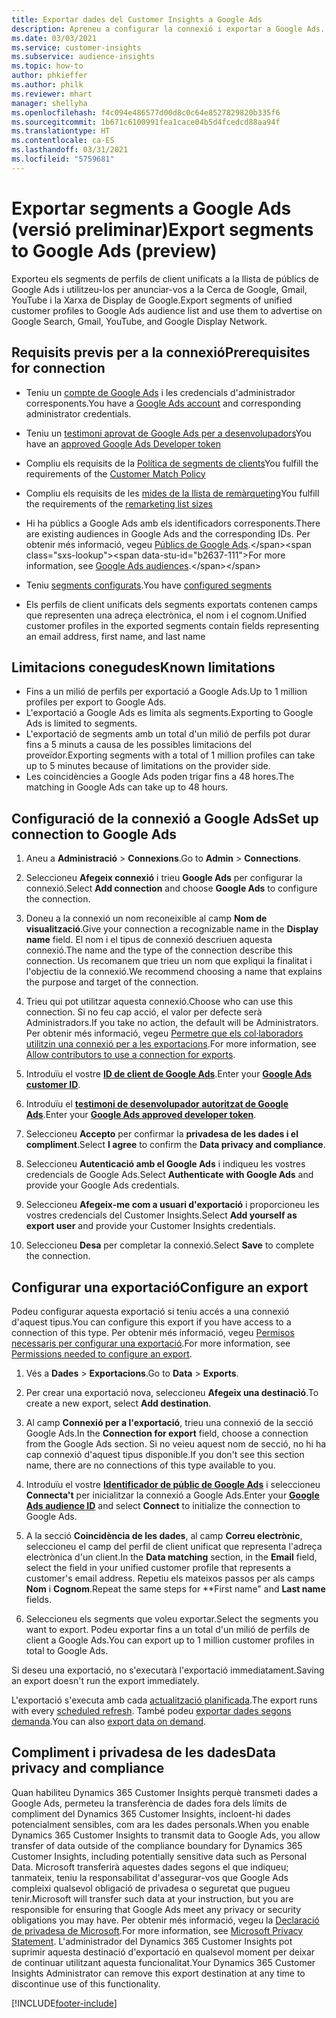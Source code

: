 ```yaml
---
title: Exportar dades del Customer Insights a Google Ads
description: Apreneu a configurar la connexió i exportar a Google Ads.
ms.date: 03/03/2021
ms.service: customer-insights
ms.subservice: audience-insights
ms.topic: how-to
author: phkieffer
ms.author: philk
ms.reviewer: mhart
manager: shellyha
ms.openlocfilehash: f4c094e486577d00d8c0c64e8527829820b335f6
ms.sourcegitcommit: 1b671c6100991fea1cace04b5d4fcedcd88aa94f
ms.translationtype: HT
ms.contentlocale: ca-ES
ms.lasthandoff: 03/31/2021
ms.locfileid: "5759681"
---
```

# <a name="export-segments-to-google-ads-preview"></a><span data-ttu-id="b2637-103">Exportar segments a Google Ads (versió preliminar)</span><span class="sxs-lookup"><span data-stu-id="b2637-103">Export segments to Google Ads (preview)</span></span>

<span data-ttu-id="b2637-104">Exporteu els segments de perfils de client unificats a la llista de públics de Google Ads i utilitzeu-los per anunciar-vos a la Cerca de Google, Gmail, YouTube i la Xarxa de Display de Google.</span><span class="sxs-lookup"><span data-stu-id="b2637-104">Export segments of unified customer profiles to Google Ads audience list and use them to advertise on Google Search, Gmail, YouTube, and Google Display Network.</span></span> 

## <a name="prerequisites-for-connection"></a><span data-ttu-id="b2637-105">Requisits previs per a la connexió</span><span class="sxs-lookup"><span data-stu-id="b2637-105">Prerequisites for connection</span></span>

-   <span data-ttu-id="b2637-106">Teniu un [compte de Google Ads](https://ads.google.com/) i les credencials d'administrador corresponents.</span><span class="sxs-lookup"><span data-stu-id="b2637-106">You have a [Google Ads account](https://ads.google.com/) and corresponding administrator credentials.</span></span>
-   <span data-ttu-id="b2637-107">Teniu un [testimoni aprovat de Google Ads per a desenvolupadors](https://developers.google.com/google-ads/api/docs/first-call/dev-token)</span><span class="sxs-lookup"><span data-stu-id="b2637-107">You have an [approved Google Ads Developer token](https://developers.google.com/google-ads/api/docs/first-call/dev-token)</span></span> 
-   <span data-ttu-id="b2637-108">Compliu els requisits de la [Política de segments de clients](https://support.google.com/adspolicy/answer/6299717)</span><span class="sxs-lookup"><span data-stu-id="b2637-108">You fulfill the requirements of the [Customer Match Policy](https://support.google.com/adspolicy/answer/6299717)</span></span>
-   <span data-ttu-id="b2637-109">Compliu els requisits de les [mides de la llista de remàrqueting](https://support.google.com/google-ads/answer/7558048)</span><span class="sxs-lookup"><span data-stu-id="b2637-109">You fulfill the requirements of the [remarketing list sizes](https://support.google.com/google-ads/answer/7558048)</span></span> 

-   <span data-ttu-id="b2637-110">Hi ha públics a Google Ads amb els identificadors corresponents.</span><span class="sxs-lookup"><span data-stu-id="b2637-110">There are existing audiences in Google Ads and the corresponding IDs.</span></span> <span data-ttu-id="b2637-111">Per obtenir més informació, vegeu [Públics de Google Ads](https://support.google.com/google-ads/answer/7558048?hl=en#:~:text=Audience%20lists%20is%20a%20section,Display%20Network%20through%20remarketing%20campaigns.).</span><span class="sxs-lookup"><span data-stu-id="b2637-111">For more information, see [Google Ads audiences](https://support.google.com/google-ads/answer/7558048?hl=en#:~:text=Audience%20lists%20is%20a%20section,Display%20Network%20through%20remarketing%20campaigns.).</span></span>
-   <span data-ttu-id="b2637-112">Teniu [segments configurats](segments.md).</span><span class="sxs-lookup"><span data-stu-id="b2637-112">You have [configured segments](segments.md)</span></span>
-   <span data-ttu-id="b2637-113">Els perfils de client unificats dels segments exportats contenen camps que representen una adreça electrònica, el nom i el cognom.</span><span class="sxs-lookup"><span data-stu-id="b2637-113">Unified customer profiles in the exported segments contain fields representing an email address, first name, and last name</span></span>

## <a name="known-limitations"></a><span data-ttu-id="b2637-114">Limitacions conegudes</span><span class="sxs-lookup"><span data-stu-id="b2637-114">Known limitations</span></span>

- <span data-ttu-id="b2637-115">Fins a un milió de perfils per exportació a Google Ads.</span><span class="sxs-lookup"><span data-stu-id="b2637-115">Up to 1 million profiles per export to Google Ads.</span></span>
- <span data-ttu-id="b2637-116">L'exportació a Google Ads es limita als segments.</span><span class="sxs-lookup"><span data-stu-id="b2637-116">Exporting to Google Ads is limited to segments.</span></span>
- <span data-ttu-id="b2637-117">L'exportació de segments amb un total d'un milió de perfils pot durar fins a 5 minuts a causa de les possibles limitacions del proveïdor.</span><span class="sxs-lookup"><span data-stu-id="b2637-117">Exporting segments with a total of 1 million profiles can take up to 5 minutes because of limitations on the provider side.</span></span> 
- <span data-ttu-id="b2637-118">Les coincidències a Google Ads poden trigar fins a 48 hores.</span><span class="sxs-lookup"><span data-stu-id="b2637-118">The matching in Google Ads can take up to 48 hours.</span></span>

## <a name="set-up-connection-to-google-ads"></a><span data-ttu-id="b2637-119">Configuració de la connexió a Google Ads</span><span class="sxs-lookup"><span data-stu-id="b2637-119">Set up connection to Google Ads</span></span>

1. <span data-ttu-id="b2637-120">Aneu a **Administració** > **Connexions**.</span><span class="sxs-lookup"><span data-stu-id="b2637-120">Go to **Admin** > **Connections**.</span></span>

1. <span data-ttu-id="b2637-121">Seleccioneu **Afegeix connexió** i trieu **Google Ads** per configurar la connexió.</span><span class="sxs-lookup"><span data-stu-id="b2637-121">Select **Add connection** and choose **Google Ads** to configure the connection.</span></span>

1. <span data-ttu-id="b2637-122">Doneu a la connexió un nom reconeixible al camp **Nom de visualització**.</span><span class="sxs-lookup"><span data-stu-id="b2637-122">Give your connection a recognizable name in the **Display name** field.</span></span> <span data-ttu-id="b2637-123">El nom i el tipus de connexió descriuen aquesta connexió.</span><span class="sxs-lookup"><span data-stu-id="b2637-123">The name and the type of the connection describe this connection.</span></span> <span data-ttu-id="b2637-124">Us recomanem que trieu un nom que expliqui la finalitat i l'objectiu de la connexió.</span><span class="sxs-lookup"><span data-stu-id="b2637-124">We recommend choosing a name that explains the purpose and target of the connection.</span></span>

1. <span data-ttu-id="b2637-125">Trieu qui pot utilitzar aquesta connexió.</span><span class="sxs-lookup"><span data-stu-id="b2637-125">Choose who can use this connection.</span></span> <span data-ttu-id="b2637-126">Si no feu cap acció, el valor per defecte serà Administradors.</span><span class="sxs-lookup"><span data-stu-id="b2637-126">If you take no action, the default will be Administrators.</span></span> <span data-ttu-id="b2637-127">Per obtenir més informació, vegeu [Permetre que els col·laboradors utilitzin una connexió per a les exportacions](connections.md#allow-contributors-to-use-a-connection-for-exports).</span><span class="sxs-lookup"><span data-stu-id="b2637-127">For more information, see [Allow contributors to use a connection for exports](connections.md#allow-contributors-to-use-a-connection-for-exports).</span></span>

1. <span data-ttu-id="b2637-128">Introduïu el vostre **[ID de client de Google Ads](https://support.google.com/google-ads/answer/1704344)**.</span><span class="sxs-lookup"><span data-stu-id="b2637-128">Enter your **[Google Ads customer ID](https://support.google.com/google-ads/answer/1704344)**.</span></span>

1. <span data-ttu-id="b2637-129">Introduïu el **[testimoni de desenvolupador autoritzat de Google Ads](https://developers.google.com/google-ads/api/docs/first-call/dev-token)**.</span><span class="sxs-lookup"><span data-stu-id="b2637-129">Enter your **[Google Ads approved developer token](https://developers.google.com/google-ads/api/docs/first-call/dev-token)**.</span></span>

1. <span data-ttu-id="b2637-130">Seleccioneu **Accepto** per confirmar la **privadesa de les dades i el compliment**.</span><span class="sxs-lookup"><span data-stu-id="b2637-130">Select **I agree** to confirm the **Data privacy and compliance**.</span></span>

1. <span data-ttu-id="b2637-131">Seleccioneu **Autenticació amb el Google Ads** i indiqueu les vostres credencials de Google Ads.</span><span class="sxs-lookup"><span data-stu-id="b2637-131">Select **Authenticate with Google Ads** and provide your Google Ads credentials.</span></span>

1. <span data-ttu-id="b2637-132">Seleccioneu **Afegeix-me com a usuari d'exportació** i proporcioneu les vostres credencials del Customer Insights.</span><span class="sxs-lookup"><span data-stu-id="b2637-132">Select **Add yourself as export user** and provide your Customer Insights credentials.</span></span>

1. <span data-ttu-id="b2637-133">Seleccioneu **Desa** per completar la connexió.</span><span class="sxs-lookup"><span data-stu-id="b2637-133">Select **Save** to complete the connection.</span></span> 

## <a name="configure-an-export"></a><span data-ttu-id="b2637-134">Configurar una exportació</span><span class="sxs-lookup"><span data-stu-id="b2637-134">Configure an export</span></span>

<span data-ttu-id="b2637-135">Podeu configurar aquesta exportació si teniu accés a una connexió d'aquest tipus.</span><span class="sxs-lookup"><span data-stu-id="b2637-135">You can configure this export if you have access to a connection of this type.</span></span> <span data-ttu-id="b2637-136">Per obtenir més informació, vegeu [Permisos necessaris per configurar una exportació](export-destinations.md#set-up-a-new-export).</span><span class="sxs-lookup"><span data-stu-id="b2637-136">For more information, see [Permissions needed to configure an export](export-destinations.md#set-up-a-new-export).</span></span>

1. <span data-ttu-id="b2637-137">Vés a **Dades** > **Exportacions**.</span><span class="sxs-lookup"><span data-stu-id="b2637-137">Go to **Data** > **Exports**.</span></span>

1. <span data-ttu-id="b2637-138">Per crear una exportació nova, seleccioneu **Afegeix una destinació**.</span><span class="sxs-lookup"><span data-stu-id="b2637-138">To create a new export, select **Add destination**.</span></span>

1. <span data-ttu-id="b2637-139">Al camp **Connexió per a l'exportació**, trieu una connexió de la secció Google Ads.</span><span class="sxs-lookup"><span data-stu-id="b2637-139">In the **Connection for export** field, choose a connection from the Google Ads section.</span></span> <span data-ttu-id="b2637-140">Si no veieu aquest nom de secció, no hi ha cap connexió d'aquest tipus disponible.</span><span class="sxs-lookup"><span data-stu-id="b2637-140">If you don't see this section name, there are no connections of this type available to you.</span></span>

1. <span data-ttu-id="b2637-141">Introduïu el vostre **[Identificador de públic de Google Ads](https://support.google.com/google-ads/answer/7558048?hl=en#:~:text=Audience%20lists%20is%20a%20section,Display%20Network%20through%20remarketing%20campaigns.)** i seleccioneu **Connecta't** per inicialitzar la connexió a Google Ads.</span><span class="sxs-lookup"><span data-stu-id="b2637-141">Enter your **[Google Ads audience ID](https://support.google.com/google-ads/answer/7558048?hl=en#:~:text=Audience%20lists%20is%20a%20section,Display%20Network%20through%20remarketing%20campaigns.)** and select **Connect** to initialize the connection to Google Ads.</span></span>

1. <span data-ttu-id="b2637-142">A la secció **Coincidència de les dades**, al camp **Correu electrònic**, seleccioneu el camp del perfil de client unificat que representa l'adreça electrònica d'un client.</span><span class="sxs-lookup"><span data-stu-id="b2637-142">In the **Data matching** section, in the **Email** field, select the field in your unified customer profile that represents a customer's email address.</span></span> <span data-ttu-id="b2637-143">Repetiu els mateixos passos per als camps **Nom** i **Cognom**.</span><span class="sxs-lookup"><span data-stu-id="b2637-143">Repeat the same steps for \*\*First name" and **Last name** fields.</span></span>

1. <span data-ttu-id="b2637-144">Seleccioneu els segments que voleu exportar.</span><span class="sxs-lookup"><span data-stu-id="b2637-144">Select the segments you want to export.</span></span> <span data-ttu-id="b2637-145">Podeu exportar fins a un total d'un milió de perfils de client a Google Ads.</span><span class="sxs-lookup"><span data-stu-id="b2637-145">You can export up to 1 million customer profiles in total to Google Ads.</span></span>

<span data-ttu-id="b2637-146">Si deseu una exportació, no s'executarà l'exportació immediatament.</span><span class="sxs-lookup"><span data-stu-id="b2637-146">Saving an export doesn't run the export immediately.</span></span>

<span data-ttu-id="b2637-147">L'exportació s'executa amb cada [actualització planificada](system.md#schedule-tab).</span><span class="sxs-lookup"><span data-stu-id="b2637-147">The export runs with every [scheduled refresh](system.md#schedule-tab).</span></span> <span data-ttu-id="b2637-148">També podeu [exportar dades segons demanda](export-destinations.md#run-exports-on-demand).</span><span class="sxs-lookup"><span data-stu-id="b2637-148">You can also [export data on demand](export-destinations.md#run-exports-on-demand).</span></span> 

## <a name="data-privacy-and-compliance"></a><span data-ttu-id="b2637-149">Compliment i privadesa de les dades</span><span class="sxs-lookup"><span data-stu-id="b2637-149">Data privacy and compliance</span></span>

<span data-ttu-id="b2637-150">Quan habiliteu Dynamics 365 Customer Insights perquè transmeti dades a Google Ads, permeteu la transferència de dades fora dels límits de compliment del Dynamics 365 Customer Insights, incloent-hi dades potencialment sensibles, com ara les dades personals.</span><span class="sxs-lookup"><span data-stu-id="b2637-150">When you enable Dynamics 365 Customer Insights to transmit data to Google Ads, you allow transfer of data outside of the compliance boundary for Dynamics 365 Customer Insights, including potentially sensitive data such as Personal Data.</span></span> <span data-ttu-id="b2637-151">Microsoft transferirà aquestes dades segons el que indiqueu; tanmateix, teniu la responsabilitat d'assegurar-vos que Google Ads compleixi qualsevol obligació de privadesa o seguretat que pugueu tenir.</span><span class="sxs-lookup"><span data-stu-id="b2637-151">Microsoft will transfer such data at your instruction, but you are responsible for ensuring that Google Ads meet any privacy or security obligations you may have.</span></span> <span data-ttu-id="b2637-152">Per obtenir més informació, vegeu la [Declaració de privadesa de Microsoft](https://go.microsoft.com/fwlink/?linkid=396732).</span><span class="sxs-lookup"><span data-stu-id="b2637-152">For more information, see [Microsoft Privacy Statement](https://go.microsoft.com/fwlink/?linkid=396732).</span></span>
<span data-ttu-id="b2637-153">L'administrador del Dynamics 365 Customer Insights pot suprimir aquesta destinació d'exportació en qualsevol moment per deixar de continuar utilitzant aquesta funcionalitat.</span><span class="sxs-lookup"><span data-stu-id="b2637-153">Your Dynamics 365 Customer Insights Administrator can remove this export destination at any time to discontinue use of this functionality.</span></span>


[!INCLUDE[footer-include](../includes/footer-banner.md)]
